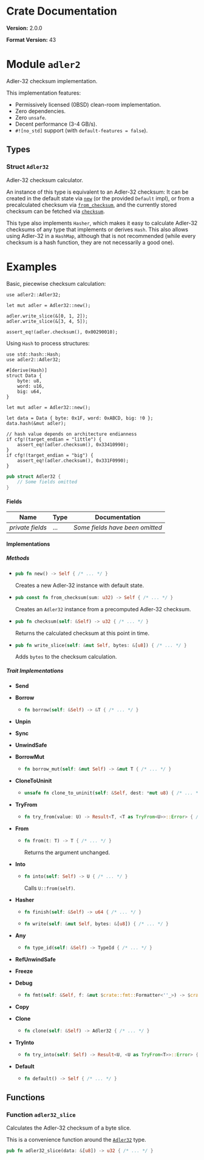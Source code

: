 # Crate Documentation

**Version:** 2.0.0

**Format Version:** 43

# Module `adler2`

Adler-32 checksum implementation.

This implementation features:

- Permissively licensed (0BSD) clean-room implementation.
- Zero dependencies.
- Zero `unsafe`.
- Decent performance (3-4 GB/s).
- `#![no_std]` support (with `default-features = false`).

## Types

### Struct `Adler32`

Adler-32 checksum calculator.

An instance of this type is equivalent to an Adler-32 checksum: It can be created in the default
state via [`new`] (or the provided `Default` impl), or from a precalculated checksum via
[`from_checksum`], and the currently stored checksum can be fetched via [`checksum`].

This type also implements `Hasher`, which makes it easy to calculate Adler-32 checksums of any
type that implements or derives `Hash`. This also allows using Adler-32 in a `HashMap`, although
that is not recommended (while every checksum is a hash function, they are not necessarily a
good one).

# Examples

Basic, piecewise checksum calculation:

```
use adler2::Adler32;

let mut adler = Adler32::new();

adler.write_slice(&[0, 1, 2]);
adler.write_slice(&[3, 4, 5]);

assert_eq!(adler.checksum(), 0x00290010);
```

Using `Hash` to process structures:

```
use std::hash::Hash;
use adler2::Adler32;

#[derive(Hash)]
struct Data {
    byte: u8,
    word: u16,
    big: u64,
}

let mut adler = Adler32::new();

let data = Data { byte: 0x1F, word: 0xABCD, big: !0 };
data.hash(&mut adler);

// hash value depends on architecture endianness
if cfg!(target_endian = "little") {
    assert_eq!(adler.checksum(), 0x33410990);
}
if cfg!(target_endian = "big") {
    assert_eq!(adler.checksum(), 0x331F0990);
}

```

[`new`]: #method.new
[`from_checksum`]: #method.from_checksum
[`checksum`]: #method.checksum

```rust
pub struct Adler32 {
    // Some fields omitted
}
```

#### Fields

| Name | Type | Documentation |
|------|------|---------------|
| *private fields* | ... | *Some fields have been omitted* |

#### Implementations

##### Methods

- ```rust
  pub fn new() -> Self { /* ... */ }
  ```
  Creates a new Adler-32 instance with default state.

- ```rust
  pub const fn from_checksum(sum: u32) -> Self { /* ... */ }
  ```
  Creates an `Adler32` instance from a precomputed Adler-32 checksum.

- ```rust
  pub fn checksum(self: &Self) -> u32 { /* ... */ }
  ```
  Returns the calculated checksum at this point in time.

- ```rust
  pub fn write_slice(self: &mut Self, bytes: &[u8]) { /* ... */ }
  ```
  Adds `bytes` to the checksum calculation.

##### Trait Implementations

- **Send**
- **Borrow**
  - ```rust
    fn borrow(self: &Self) -> &T { /* ... */ }
    ```

- **Unpin**
- **Sync**
- **UnwindSafe**
- **BorrowMut**
  - ```rust
    fn borrow_mut(self: &mut Self) -> &mut T { /* ... */ }
    ```

- **CloneToUninit**
  - ```rust
    unsafe fn clone_to_uninit(self: &Self, dest: *mut u8) { /* ... */ }
    ```

- **TryFrom**
  - ```rust
    fn try_from(value: U) -> Result<T, <T as TryFrom<U>>::Error> { /* ... */ }
    ```

- **From**
  - ```rust
    fn from(t: T) -> T { /* ... */ }
    ```
    Returns the argument unchanged.

- **Into**
  - ```rust
    fn into(self: Self) -> U { /* ... */ }
    ```
    Calls `U::from(self)`.

- **Hasher**
  - ```rust
    fn finish(self: &Self) -> u64 { /* ... */ }
    ```

  - ```rust
    fn write(self: &mut Self, bytes: &[u8]) { /* ... */ }
    ```

- **Any**
  - ```rust
    fn type_id(self: &Self) -> TypeId { /* ... */ }
    ```

- **RefUnwindSafe**
- **Freeze**
- **Debug**
  - ```rust
    fn fmt(self: &Self, f: &mut $crate::fmt::Formatter<''_>) -> $crate::fmt::Result { /* ... */ }
    ```

- **Copy**
- **Clone**
  - ```rust
    fn clone(self: &Self) -> Adler32 { /* ... */ }
    ```

- **TryInto**
  - ```rust
    fn try_into(self: Self) -> Result<U, <U as TryFrom<T>>::Error> { /* ... */ }
    ```

- **Default**
  - ```rust
    fn default() -> Self { /* ... */ }
    ```

## Functions

### Function `adler32_slice`

Calculates the Adler-32 checksum of a byte slice.

This is a convenience function around the [`Adler32`] type.

[`Adler32`]: struct.Adler32.html

```rust
pub fn adler32_slice(data: &[u8]) -> u32 { /* ... */ }
```

